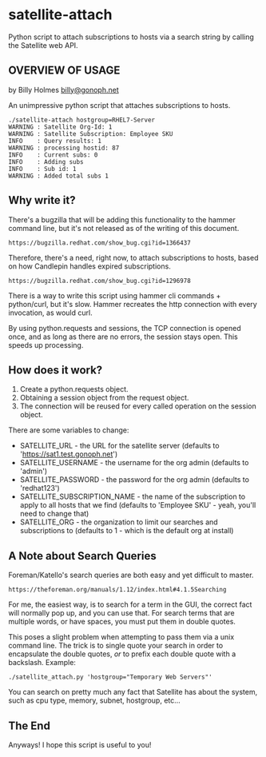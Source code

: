 # satellite-attach
Python script to attach subscriptions to hosts via a search string by calling the Satellite web API.

## OVERVIEW OF USAGE
by Billy Holmes <billy@gonoph.net>

An unimpressive python script that attaches subscriptions to hosts.

    ./satellite-attach hostgroup=RHEL7-Server
    WARNING : Satellite Org-Id: 1
    WARNING : Satellite Subscription: Employee SKU
    INFO    : Query results: 1
    WARNING : processing hostid: 87
    INFO    : Current subs: 0
    INFO    : Adding subs
    INFO    : Sub id: 1
    WARNING : Added total subs 1

## Why write it?
There's a bugzilla that will be adding this functionality to the hammer command line, but it's not released as of the writing of this document.

    https://bugzilla.redhat.com/show_bug.cgi?id=1366437

Therefore, there's a need, right now, to attach subscriptions to hosts, based on how Candlepin handles expired subscriptions.

    https://bugzilla.redhat.com/show_bug.cgi?id=1296978

There is a way to write this script using hammer cli commands + python/curl, but it's slow. Hammer recreates the http connection with every invocation, as would curl.

By using python.requests and sessions, the TCP connection is opened once, and as long as there are no errors, the session stays open. This speeds up processing.

## How does it work?
1. Create a python.requests object.
2. Obtaining a session object from the request object.
3. The connection will be reused for every called operation  on the session object.

There are some variables to change:

* SATELLITE_URL - the URL for the satellite server (defaults to 'https://sat1.test.gonoph.net')
* SATELLITE_USERNAME - the username for the org admin (defaults to 'admin')
* SATELLITE_PASSWORD - the password for the org admin (defaults to 'redhat123')
* SATELLITE_SUBSCRIPTION_NAME - the name of the subscription to apply to all hosts that we find (defaults to 'Employee SKU' - yeah, you'll need to change that)
* SATELLITE_ORG - the organization to limit our searches and subscriptions to (defaults to 1 - which is the default org at install)

## A Note about Search Queries
Foreman/Katello's search queries are both easy and yet difficult to master.

    https://theforeman.org/manuals/1.12/index.html#4.1.5Searching

For me, the easiest way, is to search for a term in the GUI, the correct fact will normally pop up, and you can use that. For search terms that are multiple words, or have spaces, you must put them in double quotes.

This poses a slight problem when attempting to pass them via a unix command line. The trick is to single quote your search in order to encapsulate the double quotes, _or_ to prefix each double quote with a backslash. Example:

    ./satellite_attach.py 'hostgroup="Temporary Web Servers"'

You can search on pretty much any fact that Satellite has about the system, such as cpu type, memory, subnet, hostgroup, etc...

## The End
Anyways! I hope this script is useful to you!
